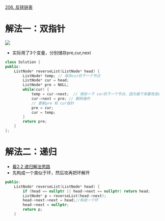 [206. 反转链表](https://leetcode-cn.com/problems/reverse-linked-list/description/)



# 解法一：双指针
![](https://tva1.sinaimg.cn/large/008eGmZEly1gnrf1oboupg30gy0c44qp.gif)
- 实际用了3个变量，分别储存pre,cur,next 
```C++
class Solution {
public:
    ListNode* reverseList(ListNode* head) {
        ListNode* temp; // 保存cur的下一个节点
        ListNode* cur = head;
        ListNode* pre = NULL;
        while(cur) {
            temp = cur->next;  // 保存一下 cur的下一个节点，因为接下来要改变cur->next
            cur->next = pre; // 翻转操作
            // 更新pre 和 cur指针
            pre = cur;
            cur = temp;
        }
        return pre;
    }
};
```

# 解法二：递归
- [看2.2 递归解法思路](https://leetcode-cn.com/problems/reverse-linked-list/solution/shi-pin-jiang-jie-die-dai-he-di-gui-hen-hswxy/)
- 先构成一个类似于环，然后攻再把环解开
```C++
public:
    ListNode* reverseList(ListNode* head) {
        if (head == nullptr || head->next == nullptr) return head;
        ListNode* p = reverseList(head->next);
        head->next->next = head;//构成一个环
        head->next = nullptr;
        return p;
    }


```

